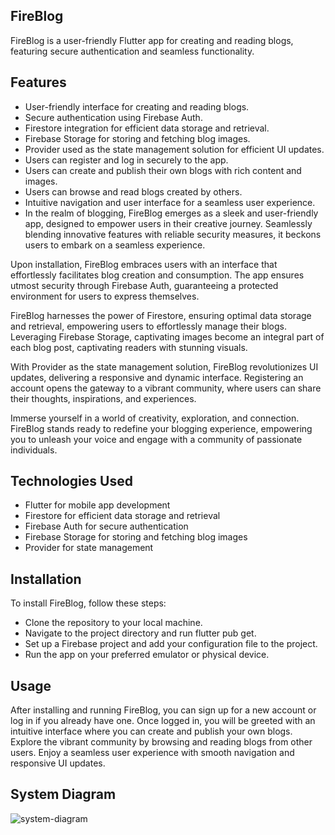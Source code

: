 ## FireBlog
FireBlog is a user-friendly Flutter app for creating and reading blogs, featuring secure authentication and seamless functionality.

## Features
- User-friendly interface for creating and reading blogs.
- Secure authentication using Firebase Auth.
- Firestore integration for efficient data storage and retrieval.
- Firebase Storage for storing and fetching blog images.
- Provider used as the state management solution for efficient UI updates.
- Users can register and log in securely to the app.
- Users can create and publish their own blogs with rich content and images.
- Users can browse and read blogs created by others.
- Intuitive navigation and user interface for a seamless user experience.
- In the realm of blogging, FireBlog emerges as a sleek and user-friendly app, designed to empower users in their creative journey. Seamlessly blending innovative features with reliable security measures, it beckons users to embark on a seamless experience.

Upon installation, FireBlog embraces users with an interface that effortlessly facilitates blog creation and consumption. The app ensures utmost security through Firebase Auth, guaranteeing a protected environment for users to express themselves.

FireBlog harnesses the power of Firestore, ensuring optimal data storage and retrieval, empowering users to effortlessly manage their blogs. Leveraging Firebase Storage, captivating images become an integral part of each blog post, captivating readers with stunning visuals.

With Provider as the state management solution, FireBlog revolutionizes UI updates, delivering a responsive and dynamic interface. Registering an account opens the gateway to a vibrant community, where users can share their thoughts, inspirations, and experiences.

Immerse yourself in a world of creativity, exploration, and connection. FireBlog stands ready to redefine your blogging experience, empowering you to unleash your voice and engage with a community of passionate individuals.

## Technologies Used
- Flutter for mobile app development
- Firestore for efficient data storage and retrieval
- Firebase Auth for secure authentication
- Firebase Storage for storing and fetching blog images
- Provider for state management

## Installation
To install FireBlog, follow these steps:

- Clone the repository to your local machine.
- Navigate to the project directory and run flutter pub get.
- Set up a Firebase project and add your configuration file to the project.
- Run the app on your preferred emulator or physical device.

## Usage
After installing and running FireBlog, you can sign up for a new account or log in if you already have one. Once logged in, you will be greeted with an intuitive interface where you can create and publish your own blogs. Explore the vibrant community by browsing and reading blogs from other users. Enjoy a seamless user experience with smooth navigation and responsive UI updates.

## System Diagram
![system-diagram](https://github.com/ahmaddioxide/FireBlog/assets/75989502/cd92b52b-10a8-4a4d-9963-85091d7fbe58)

